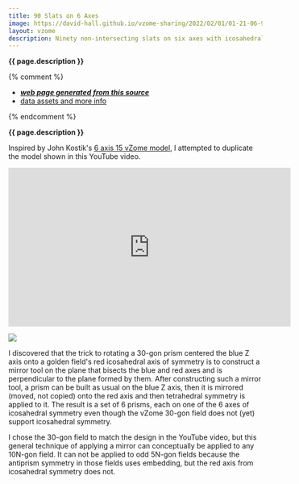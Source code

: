 ```yaml
---
title: 90 Slats on 6 Axes
image: https://david-hall.github.io/vzome-sharing/2022/02/01/01-21-06-90-rods-on-6-axes/90-rods-on-6-axes.png
layout: vzome
description: Ninety non-intersecting slats on six axes with icosahedral symmetry.
---
```

__{{ page.description }}__

{% comment %}
 - [***web page generated from this source***][post]
 - [data assets and more info][github]

[post]: <https://david-hall.github.io/vzome-sharing/2022/02/01/90-rods-on-6-axes-01-21-06.html>
[github]: <https://github.com/david-hall/vzome-sharing/tree/main/2022/02/01/01-21-06-90-rods-on-6-axes/>
{% endcomment %}

__{{ page.description }}__

Inspired by John Kostik's [6 axis 15 vZome model](https://john-kostick.github.io/vzome-sharing/2022/01/24/6-axis-15-13-42-41.html), 
I attempted to duplicate the model shown in this YouTube video.

<p align="center">
<iframe width="560" height="315" src="https://www.youtube.com/embed/AAgliM_f7X8?autoplay=1&playlist=AAgliM_f7X8&loop=1" title="YouTube video player" frameborder="0" allow="accelerometer; autoplay; clipboard-write; encrypted-media; gyroscope; picture-in-picture" allowfullscreen></iframe>
</p>

<vzome-viewer style="width: 100%; height: 65vh;"
       src="https://david-hall.github.io/vzome-sharing/2022/02/01/01-21-06-90-rods-on-6-axes/90-rods-on-6-axes.vZome" >
  <img src="https://david-hall.github.io/vzome-sharing/2022/02/01/01-21-06-90-rods-on-6-axes/90-rods-on-6-axes.png" />
</vzome-viewer>

I discovered that the trick to rotating a 30-gon prism centered the blue Z axis onto a golden field's red icosahedral axis of symmetry 
is to construct a mirror tool on the plane that bisects the blue and red axes and is perpendicular to the plane formed by them. 
After constructing such a mirror tool, a prism can be built as usual on the blue Z axis, 
then it is mirrored (moved, not copied) onto the red axis and then tetrahedral symmetry is applied to it.
The result is a set of 6 prisms, each on one of the 6 axes of icosahedral symmetry 
even though the vZome 30-gon field does not (yet) support icosahedral symmetry.

I chose the 30-gon field to match the design in the YouTube video, but this general technique of applying a mirror can conceptually be applied to any 10N-gon field. 
It can not be applied to odd 5N-gon fields because the antiprism symmetry in those fields uses embedding, but the red axis from icosahedral symmetry does not.
